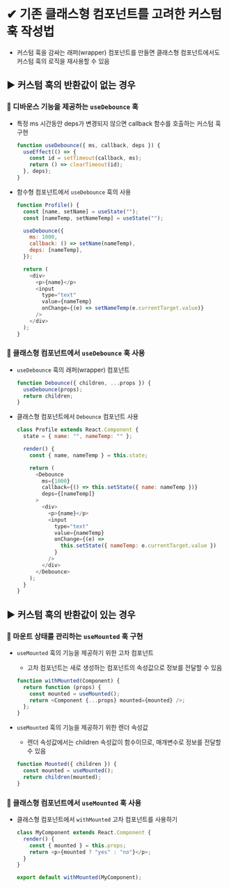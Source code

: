 # ✔ 기존 클래스형 컴포넌트를 고려한 커스텀 훅 작성법

- 커스텀 훅을 감싸는 래퍼(wrapper) 컴포넌트를 만들면 클래스형 컴포넌트에서도 커스텀 훅의 로직을 재사용할 수 있음

## ▶ 커스텀 훅의 반환값이 없는 경우

### 🔹 디바운스 기능을 제공하는 `useDebounce` 훅

- 특정 ms 시간동안 deps가 변경되지 않으면 callback 함수를 호출하는 커스텀 훅 구현

  ```js
  function useDebounce({ ms, callback, deps }) {
    useEffect(() => {
      const id = setTimeout(callback, ms);
      return () => clearTimeout(id);
    }, deps);
  }
  ```

- 함수형 컴포넌트에서 `useDebounce` 훅의 사용

  ```js
  function Profile() {
    const [name, setName] = useState("");
    const [nameTemp, setNameTemp] = useState("");

    useDebounce({
      ms: 1000,
      callback: () => setName(nameTemp),
      deps: [nameTemp],
    });

    return (
      <div>
        <p>{name}</p>
        <input
          type="text"
          value={nameTemp}
          onChange={(e) => setNameTemp(e.currentTarget.value)}
        />
      </div>
    );
  }
  ```

### 🔹 클래스형 컴포넌트에서 `useDebounce` 훅 사용

- `useDebounce` 훅의 래퍼(wrapper) 컴포넌트

  ```js
  function Debounce({ children, ...props }) {
    useDebounce(props);
    return children;
  }
  ```

- 클래스형 컴포넌트에서 `Debounce` 컴포넌트 사용

  ```js
  class Profile extends React.Component {
    state = { name: "", nameTemp: "" };

    render() {
      const { name, nameTemp } = this.state;

      return (
        <Debounce
          ms={1000}
          callback={() => this.setState({ name: nameTemp })}
          deps={[nameTemp]}
        >
          <div>
            <p>{name}</p>
            <input
              type="text"
              value={nameTemp}
              onChange={(e) =>
                this.setState({ nameTemp: e.currentTarget.value })
              }
            />
          </div>
        </Debounce>
      );
    }
  }
  ```

## ▶ 커스텀 훅의 반환값이 있는 경우

### 🔹 마운트 상태를 관리하는 `useMounted` 훅 구현

- `useMounted` 훅의 기능을 제공하기 위한 고차 컴포넌트

  - 고차 컴포넌트는 새로 생성하는 컴포넌트의 속성값으로 정보를 전달할 수 있음

  ```js
  function withMounted(Component) {
    return function (props) {
      const mounted = useMounted();
      return <Component {...props} mounted={mounted} />;
    };
  }
  ```

- `useMounted` 훅의 기능을 제공하기 위한 렌더 속성값

  - 렌더 속성값에서는 children 속성값이 함수이므로, 매개변수로 정보를 전달할 수 있음

  ```js
  function Mounted({ children }) {
    const mounted = useMounted();
    return children(mounted);
  }
  ```

### 🔹 클래스형 컴포넌트에서 `useMounted` 훅 사용

- 클래스형 컴포넌트에서 `withMounted` 고차 컴포넌트를 사용하기

  ```js
  class MyComponent extends React.Component {
    render() {
      const { mounted } = this.props;
      return <p>{mounted ? "yes" : "no"}</p>;
    }
  }

  export default withMounted(MyComponent);
  ```

